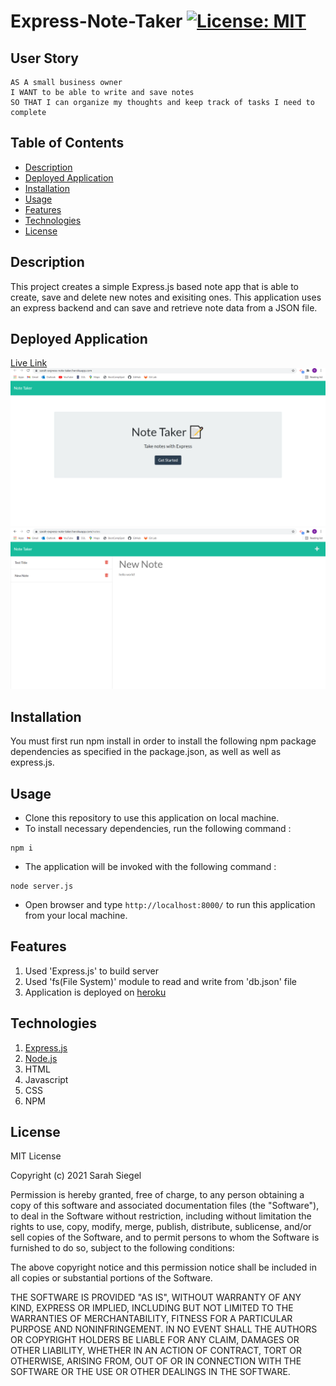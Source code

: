 # Express-Note-Taker [![License: MIT](https://img.shields.io/badge/License-MIT-yellow.svg)](https://opensource.org/licenses/MIT)

## User Story
```
AS A small business owner
I WANT to be able to write and save notes
SO THAT I can organize my thoughts and keep track of tasks I need to complete
```

## Table of Contents
- [Description](#description)
- [Deployed Application](#deployedapplication)
- [Installation](#installation)
- [Usage](#usage)
- [Features](#features)
- [Technologies](#technologies)
- [License](#license)

## Description
This project creates a simple Express.js based note app that is able to create, save and delete new notes and exisiting ones. This application uses an express backend and can save and retrieve note data from a JSON file. 

## Deployed Application
[Live Link](https://sarah-express-note-taker.herokuapp.com/)
![Screenshot](/public/assets/images/firstpage.png/)
![Screenshot](/public/assets/images/newnote.png/)

## Installation
You must first run npm install in order to install the following npm package dependencies as specified in the package.json, as well as well as express.js.

## Usage
* Clone this repository to use this application on local machine.
* To install necessary dependencies, run the following command :
```
npm i
```
* The application will be invoked with the following command :
```
node server.js
```
* Open browser and type `http://localhost:8000/` to run this application from your local machine.

## Features
1. Used 'Express.js' to build server
2. Used 'fs(File System)' module to read and write from 'db.json' file
3. Application is deployed on [heroku](https://www.heroku.com/)

## Technologies
1. [Express.js](https://expressjs.com/)
2. [Node.js](https://nodejs.ord/en/)
3. HTML
4. Javascript
5. CSS
6. NPM

## License
MIT License

Copyright (c) 2021 Sarah Siegel

Permission is hereby granted, free of charge, to any person obtaining a copy of this software and associated documentation files (the "Software"), to deal in the Software without restriction, including without limitation the rights to use, copy, modify, merge, publish, distribute, sublicense, and/or sell copies of the Software, and to permit persons to whom the Software is furnished to do so, subject to the following conditions:

The above copyright notice and this permission notice shall be included in all copies or substantial portions of the Software.

THE SOFTWARE IS PROVIDED "AS IS", WITHOUT WARRANTY OF ANY KIND, EXPRESS OR IMPLIED, INCLUDING BUT NOT LIMITED TO THE WARRANTIES OF MERCHANTABILITY, FITNESS FOR A PARTICULAR PURPOSE AND NONINFRINGEMENT. IN NO EVENT SHALL THE AUTHORS OR COPYRIGHT HOLDERS BE LIABLE FOR ANY CLAIM, DAMAGES OR OTHER LIABILITY, WHETHER IN AN ACTION OF CONTRACT, TORT OR OTHERWISE, ARISING FROM, OUT OF OR IN CONNECTION WITH THE SOFTWARE OR THE USE OR OTHER DEALINGS IN THE SOFTWARE.
